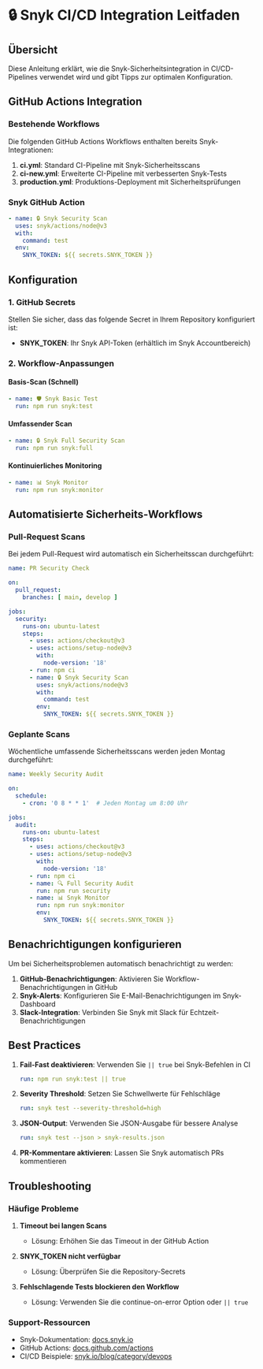 # 🔒 Snyk CI/CD Integration Leitfaden

## Übersicht

Diese Anleitung erklärt, wie die Snyk-Sicherheitsintegration in CI/CD-Pipelines verwendet wird und gibt Tipps zur optimalen Konfiguration.

## GitHub Actions Integration

### Bestehende Workflows

Die folgenden GitHub Actions Workflows enthalten bereits Snyk-Integrationen:

1. **ci.yml**: Standard CI-Pipeline mit Snyk-Sicherheitsscans
2. **ci-new.yml**: Erweiterte CI-Pipeline mit verbesserten Snyk-Tests
3. **production.yml**: Produktions-Deployment mit Sicherheitsprüfungen

### Snyk GitHub Action

```yaml
- name: 🔒 Snyk Security Scan
  uses: snyk/actions/node@v3
  with:
    command: test
  env:
    SNYK_TOKEN: ${{ secrets.SNYK_TOKEN }}
```

## Konfiguration

### 1. GitHub Secrets

Stellen Sie sicher, dass das folgende Secret in Ihrem Repository konfiguriert ist:

- **SNYK_TOKEN**: Ihr Snyk API-Token (erhältlich im Snyk Accountbereich)

### 2. Workflow-Anpassungen

#### Basis-Scan (Schnell)

```yaml
- name: 🛡️ Snyk Basic Test
  run: npm run snyk:test
```

#### Umfassender Scan

```yaml
- name: 🔒 Snyk Full Security Scan
  run: npm run snyk:full
```

#### Kontinuierliches Monitoring

```yaml
- name: 📊 Snyk Monitor
  run: npm run snyk:monitor
```

## Automatisierte Sicherheits-Workflows

### Pull-Request Scans

Bei jedem Pull-Request wird automatisch ein Sicherheitsscan durchgeführt:

```yaml
name: PR Security Check

on:
  pull_request:
    branches: [ main, develop ]

jobs:
  security:
    runs-on: ubuntu-latest
    steps:
      - uses: actions/checkout@v3
      - uses: actions/setup-node@v3
        with:
          node-version: '18'
      - run: npm ci
      - name: 🔒 Snyk Security Scan
        uses: snyk/actions/node@v3
        with:
          command: test
        env:
          SNYK_TOKEN: ${{ secrets.SNYK_TOKEN }}
```

### Geplante Scans

Wöchentliche umfassende Sicherheitsscans werden jeden Montag durchgeführt:

```yaml
name: Weekly Security Audit

on:
  schedule:
    - cron: '0 8 * * 1'  # Jeden Montag um 8:00 Uhr

jobs:
  audit:
    runs-on: ubuntu-latest
    steps:
      - uses: actions/checkout@v3
      - uses: actions/setup-node@v3
        with:
          node-version: '18'
      - run: npm ci
      - name: 🔍 Full Security Audit
        run: npm run security
      - name: 📊 Snyk Monitor
        run: npm run snyk:monitor
        env:
          SNYK_TOKEN: ${{ secrets.SNYK_TOKEN }}
```

## Benachrichtigungen konfigurieren

Um bei Sicherheitsproblemen automatisch benachrichtigt zu werden:

1. **GitHub-Benachrichtigungen**: Aktivieren Sie Workflow-Benachrichtigungen in GitHub
2. **Snyk-Alerts**: Konfigurieren Sie E-Mail-Benachrichtigungen im Snyk-Dashboard
3. **Slack-Integration**: Verbinden Sie Snyk mit Slack für Echtzeit-Benachrichtigungen

## Best Practices

1. **Fail-Fast deaktivieren**: Verwenden Sie `|| true` bei Snyk-Befehlen in CI

   ```yaml
   run: npm run snyk:test || true
   ```

2. **Severity Threshold**: Setzen Sie Schwellwerte für Fehlschläge

   ```yaml
   run: snyk test --severity-threshold=high
   ```

3. **JSON-Output**: Verwenden Sie JSON-Ausgabe für bessere Analyse

   ```yaml
   run: snyk test --json > snyk-results.json
   ```

4. **PR-Kommentare aktivieren**: Lassen Sie Snyk automatisch PRs kommentieren

## Troubleshooting

### Häufige Probleme

1. **Timeout bei langen Scans**
   - Lösung: Erhöhen Sie das Timeout in der GitHub Action

2. **SNYK_TOKEN nicht verfügbar**
   - Lösung: Überprüfen Sie die Repository-Secrets

3. **Fehlschlagende Tests blockieren den Workflow**
   - Lösung: Verwenden Sie die continue-on-error Option oder `|| true`

### Support-Ressourcen

- Snyk-Dokumentation: [docs.snyk.io](https://docs.snyk.io)
- GitHub Actions: [docs.github.com/actions](https://docs.github.com/actions)
- CI/CD Beispiele: [snyk.io/blog/category/devops](https://snyk.io/blog/category/devops)
